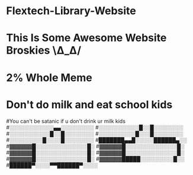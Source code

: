 # Flextech-Library-Website
# This Is Some Awesome Website Broskies \∆_∆/
# 2% Whole Meme
# Don't do milk and eat school kids
#You can't be satanic if u don't drink ur milk kids
#░░░░░░░░░░░░▄▄░░░░░░░░░
#░░░░░░░░░░░█░░█░░░░░░░░
#░░░░░░░░░░░█░░█░░░░░░░░
#░░░░░░░░░░█░░░█░░░░░░░░
#░░░░░░░░░█░░░░█░░░░░░░░
#███████▄▄█░░░░░██████▄░░
#▓▓▓▓▓▓█░░░░░░░░░░░░░░█░
#▓▓▓▓▓▓█░░░░░░░░░░░░░░█░
#▓▓▓▓▓▓█░░░░░░░░░░░░░░█░
#▓▓▓▓▓▓█░░░░░░░░░░░░░░█░
#▓▓▓▓▓▓█░░░░░░░░░░░░░░█░
#▓▓▓▓▓▓█████░░░░░░░░░█░░
#██████▀░░░░▀▀██████▀░░░░